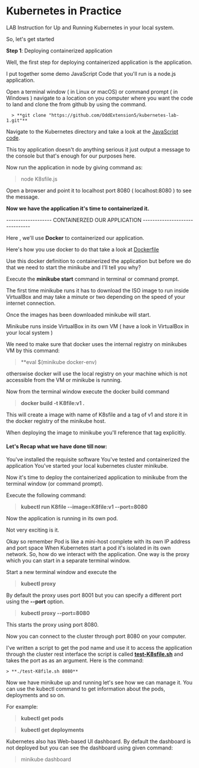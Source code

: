 # Kubernetes in Practice
 
 LAB Instruction for Up and Running Kubernetes in your local system.
 
 So, let's get started
 
 **Step 1**: Deploying containerized application
 
   Well, the first step for deploying containerized application is the application.
   
   I put together some demo JavaScript Code that you'll run is a node.js application.
   
   Open a terminal window ( in Linux or macOS) or command prompt ( in Windows ) navigate to a 
   location on you computer where you want the code to land and clone the from github by using the 
   command.
   
      > **git clone "https://github.com/OddExtension5/kubernetes-lab-1.git"**
     
   Navigate to the Kubernetes directory and take a look at the  [JavaScript code](https://github.com/OddExtension5/kubernetes-lab-1/blob/master/K8sfile.js).
   
   This toy application doesn't do anything serious it just output a message to the console but
   that's enough for our purposes here.
   
   Now run the application in node by giving command as:
   
   > node K8sfile.js
   
   Open a browser and point it to localhost port 8080 ( localhost:8080 ) to see the message.
   
   **Now we have the application it's time to containerized it.**
   
   ------------------- CONTAINERZED OUR APPLICATION -------------------------------
   
   Here , we'll use **Docker** to containerized our application.
   
   Here's how you use docker to do that take a look at [Dockerfile](https://github.com/OddExtension5/kubernetes-lab-1/blob/master/Dockerfile)
   
   Use this docker definition to containerized the application but before we do that we need to start 
   the minikube and I'll tell you why?
   
   Execute the **minikube start** command in terminal or command prompt.
   
   The first time minikube runs it has to download the ISO image to run inside VirtualBox
   and may take a minute or two depending on the speed of your internet connection.
   
   Once the images has been downloaded minikube will start.
   
   Minikube runs inside VirtualBox in its own VM ( have a look in VirtualBox in your local system )
   
   We need to make sure that docker uses the internal registry on minikubes VM by this command:
   
   > **eval $(minikube docker-env)
   
   otherswise docker will use the local registry on your machine which is not accessible from the VM
    or minikube is running.
    
   Now from the terminal window execute the docker build command
   
   > **docker build -t K8file:v1 .**
   
   This will create a image with name of K8sfile and a tag  of v1 and store it in the docker registry
   of the minikube host.
   
   When deploying the image to minikube you'll reference that tag explicitly.
   
   #### Let's Recap what we have done till now:
   
   You've installed the requisite software
   You've tested and containerized the application
   You've started your local kubernetes cluster minikube.  
   
   
   Now it's time to deploy the containerized application to minikube from the terminal window (or command prompt).
   
   Execute the following command:
   
   > **kubectl run K8file --image=K8file:v1 --port=8080**
   
   Now the application is running in its own pod.
   
   Not very exciting is it.
   
   Okay so remember Pod is like a mini-host complete with its own IP address and port space
   When Kubernetes start a pod it's isolated in its own network.
   So, how do we interact with the application.
   One way is the proxy which you can start in a separate terminal window.
   
   Start a new terminal window and execute the 
   
   > **kubectl proxy**
   
   By default the proxy uses port 8001 but you can specify a different port using the 
   **--port** option.
   
   > **kubectl proxy --port=8080**
   
   This starts the proxy using port 8080.
   
   Now you can connect to the cluster through port 8080 on your computer.
   
   I've written a script to get the pod name and use it to access  the application through the cluster
   rest interface the script is called **[test-K8sfile.sh](https://github.com/OddExtension5/kubernetes-lab-1/blob/master/test-K8sfile.sh)**
    and takes the port as as an argument. Here is the command:
    
    > **./test-K8file.sh 8080**
    
    
   Now we have minikube up and running let's see how we can manage it.
   You can use the kubectl command to get information about the pods, deployments and so on.
   
   For example:
   
   > **kubectl get pods**
   
   > **kubectl get deployments**
   
   Kubernetes also has Web-based UI dashboard.
   By default the dashboard is not deployed but you can see the dashboard using given command:
   
   > minikube dashboard
    
   
   
   
   
    
      